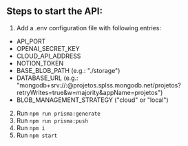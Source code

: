 ## Steps to start the API:

1. Add a .env configuration file with following entries:

-   API_PORT
-   OPENAI_SECRET_KEY
-   CLOUD_API_ADDRESS
-   NOTION_TOKEN
-   BASE_BLOB_PATH (e.g.: "./storage")
-   DATABASE_URL (e.g.: "mongodb+srv://<user>:<password>@projetos.splss.mongodb.net/projetos?retryWrites=true&w=majority&appName=projetos")
-   BLOB_MANAGEMENT_STRATEGY ("cloud" or "local")

2. Run `npm run prisma:generate`
3. Run `npm run prisma:push`
4. Run `npm i`
5. Run `npm start`
